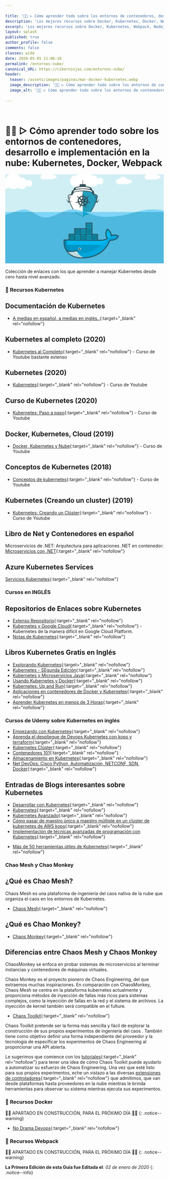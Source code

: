```yaml
---

title: '👨‍🚀 ▷ Cómo aprender todo sobre los entornos de contenedores, desarrollo e implementación en la nube: Kubernetes, Docker, Webpack..'
description: 'Los mejores recursos sobre Docker, Kubernetes, Docker, Webpack, Nodejs, AWS, Google Cloud, Azure'
excerpt: 'Los mejores recursos sobre Docker, Kubernetes, Webpack, Nodejs, AWS, Google Cloud, Azure'
layout: splash
published: true
author_profile: false
comments: false
classes: wide
date: 2020-05-05 21:06:18
permalink: /entornos-nube/
canonical_URL: https://ciberninjas.com/entornos-nube/
header:
  teaser: /assets/images/paginas/mar-docker-kubernetes.webp
  image_description: '👨‍🚀 ▷ Cómo aprender todo sobre los entornos de contenedores, desarrollo e implementación en la nube: Kubernetes, Docker, Webpack'
  image_alt: '👨‍🚀 ▷ Cómo aprender todo sobre los entornos de contenedores, desarrollo e implementación en la nube: Kubernetes, Docker, Webpack'

---
```


<br/>

# 👨‍🚀 ▷ Cómo aprender todo sobre los entornos de contenedores, desarrollo e implementación en la nube: Kubernetes, Docker, Webpack

![Cómo aprender todo sobre los entornos de contenedores, desarrollo e implementación en la nube: Kubernetes, Docker, Webpack](/assets/images/paginas/mar-docker-kubernetes.webp "Cómo aprender todo sobre los entornos de contenedores, desarrollo e implementación en la nube: Kubernetes, Docker, Webpack")

Colección de enlaces con los que aprender a manejar Kubernetes desde cero hasta nivel avanzado.

### 📓 **Recursos Kubernetes**

## Documentación de Kubernetes

- [A medias en español, a medias en inglés..](https://kubernetes.io/es/docs/concepts/){:target="_blank" rel="nofollow"}

## Kubernetes al completo (2020)

- [Kubernetes al Completo](https://www.youtube.com/playlist?list=PLkqaOL-oB94HdBAzDSC-o6iUUsGog8DtK){:target="_blank" rel="nofollow"} - Curso de Youtube bastante extenso

## Kubernetes (2020)

- [Kubernetes](https://www.youtube.com/playlist?list=PLpniwzKqlOID9NFFOrr6VR2wTWu9-Fuwh){:target="_blank" rel="nofollow"} - Curso de Youtube

## Curso de Kubernetes (2020)

- [Kubernetes: Paso a paso](https://www.youtube.com/playlist?list=PLrb1e2Mp6N_uJSNsV-7SqLFaBdImJsI5x){:target="_blank" rel="nofollow"} - Curso de Youtube

## Docker, Kubernetes, Cloud (2019)

- [Docker, Kubernetes y Nube](https://www.youtube.com/playlist?list=PLwH0tlWs8nkTQ8lNQ1usKML8pxAP4hEMH){:target="_blank" rel="nofollow"} - Curso de Youtube

## Conceptos de Kubernetes (2018)

- [Conceptos de kubernetes](https://www.youtube.com/playlist?list=PLo5G9g9vTlqk21Bj8GObMcTBrDPdBjbQ2){:target="_blank" rel="nofollow"} - Curso de Youtube

## Kubernetes (Creando un cluster) (2019)

- [Kubernetes: Creando un Clúster](https://www.youtube.com/playlist?list=PLCCODbPcjj1dgvwL6w2bg8uIyLqd1yaAD){:target="_blank" rel="nofollow"} - Curso de Youtube

## Libro de Net y Contenedores en español

Microservicios de .NET: Arquitectura para aplicaciones .NET en contenedor: [Microservicios con .NET](https://docs.microsoft.com/es-es/dotnet/architecture/microservices/){:target="_blank" rel="nofollow"}

## Azure Kubernetes Services

[Servicios Kubernetes](https://azure.microsoft.com/es-es/services/kubernetes-service/){:target="_blank" rel="nofollow"}

### Cursos en INGLÉS

## Repositorios de Enlaces sobre Kubernetes

- [Extenso Repositorio](https://github.com/ramitsurana/awesome-kubernetes#awesome-kubernetes){:target="_blank" rel="nofollow"}
- [Kubernetes y Google Cloud](https://github.com/kelseyhightower/kubernetes-the-hard-way#kubernetes-the-hard-way){:target="_blank" rel="nofollow"} - Kubernetes de la manera difícil en Google Cloud Platform.
- [Notas de Kubernetes](https://github.com/overnote/awesome-kubernetes-notes#awesome-kubernetes-notes){:target="_blank" rel="nofollow"}

## Libros Kubernetes Gratis en Inglés

- [Explorando Kubernetes](https://www.manning.com/books/exploring-kubernetes){:target="_blank" rel="nofollow"}
- [Kubernetes - SEgunda Edición](https://www.packtpub.com/free-ebooks/virtualization-and-cloud/kubernetes-cookbook-second-edition/9781788837606){:target="_blank" rel="nofollow"}
- [Kubernetes y Microservicios Java](https://leanpub.com/playing-with-java-microservices-on-k8s-and-ocp){:target="_blank" rel="nofollow"}
- [Usando Kubernetes y Docker](https://www.syncfusion.com/ebooks/using-netcore-docker-and-kubernetes-succinctly){:target="_blank" rel="nofollow"}
- [Kubernetes: Up and Run](https://k8s.vmware.com/kubernetes-up-and-running/){:target="_blank" rel="nofollow"}
- [Aplicaciones en contenedores de Docker y Kubernetes](https://azure.microsoft.com/es-es/resources/containerize-your-apps-with-docker-and-kubernetes/){:target="_blank" rel="nofollow"}
- [Aprender Kubernetes en menos de 3 Horas](https://www.freecodecamp.org/news/learn-kubernetes-in-under-3-hours-a-detailed-guide-to-orchestrating-containers-114ff420e882/){:target="_blank" rel="nofollow"}

### Cursos de Udemy sobre Kubernetes en inglés

- [Empezando con Kubernetes](https://www.udemy.com/course/kubernetes-getting-started/){:target="_blank" rel="nofollow"}
- [Aprenda el despliegue de Devops Kubernetes con kops y terraform](https://www.udemy.com/course/learn-devops-kubernetes-deployment-by-kops-and-terraform/){:target="_blank" rel="nofollow"}
- [Kubernetes Clúster](https://www.udemy.com/course/just-enough-kubernetes/){:target="_blank" rel="nofollow"}
- [Contenedores 101](https://www.udemy.com/course/containers-101/){:target="_blank" rel="nofollow"}
- [Almacenamiento en Kubernetes](https://www.udemy.com/course/portworx-fundamentals/){:target="_blank" rel="nofollow"}
- [Net DevOps: Cisco Python, Automatización, NETCONF, SDN, Docker](https://www.udemy.com/course/net-devops-cisco-python-automation-netconf-sdn-docker/){:target="_blank" rel="nofollow"}

## Entradas de Blogs interesantes sobre Kubernetes

- [Desarrollar con Kubernetes](https://kubernetes.io/blog/2018/05/01/developing-on-kubernetes/){:target="_blank" rel="nofollow"}
- [Kubernetes](https://medium.com/google-cloud/tagged/kubernetes){:target="_blank" rel="nofollow"}
- [Kubernetes Avanzado](https://engineering.opsgenie.com/advanced-kubernetes-objects-53f5e9bc0c28){:target="_blank" rel="nofollow"}
- [Cómo pasar de maestro único a maestro múltiple en un clúster de kubernetes de AWS kops](https://blenderfox.com/2018/01/23/how-to-move-from-single-master-to-multi-master-in-an-aws-kops-kubernetes-cluster/){:target="_blank" rel="nofollow"}
- [Implementación de técnicas avanzadas de programación con Kubernetes](https://blog.kublr.com/implementing-advanced-scheduling-techniques-with-kubernetes-a1d59aece87b){:target="_blank" rel="nofollow"}
<!-- https://hackernoon.com/top-10-kubernetes-tips-and-tricks-27528c2d0222 -->
- [Más de 50 herramientas útiles de Kubernetes](https://caylent.com/50-useful-kubernetes-tools){:target="_blank" rel="nofollow"}

### Chao Mesh y Chao Monkey

## **¿Qué es Chao Mesh?**

Chaos Mesh es una plataforma de ingeniería del caos nativa de la nube que organiza el caos en los entornos de Kubernetes.

- [Chaos Mesh](https://github.com/pingcap/chaos-mesh){:target="_blank" rel="nofollow"}

## **¿Qué es Chao Monkey?**

- [Chaos Monkey](https://en.wikipedia.org/wiki/Chaos_engineering){:target="_blank" rel="nofollow"}

## Diferencias entre Chaos Mesh y Chaos Monkey

ChaosMonkey se enfoca en probar sistemas de microservicios al terminar instancias y contenedores de máquinas virtuales.

Chaos Monkey es el proyecto pionero de Chaos Engineering, del que extraemos muchas inspiraciones. En comparación con ChaosMonkey, Chaos Mesh se centra en la plataforma kubernetes actualmente y proporciona métodos de inyección de fallas más ricos para sistemas complejos, como la inyección de fallas en la red y el sistema de archivos. La inyección de kernel también será compatible en el fulture.

- [Chaos Toolkit](https://docs.chaostoolkit.org/drivers/istio/){:target="_blank" rel="nofollow"}

Chaos Toolkit pretende ser la forma más sencilla y fácil de explorar la construcción de sus propios experimentos de ingeniería del caos . También tiene como objetivo definir una forma independiente del proveedor y la tecnología de especificar los experimentos de Chaos Engineering al proporcionar una API abierta.

Le sugerimos que comience con los [tutoriales](https://docs.chaostoolkit.org/reference/tutorial){:target="_blank" rel="nofollow"} para tener una idea de cómo Chaos Toolkit puede ayudarlo a automatizar su esfuerzo de Chaos Engineering. Una vez que esté listo para sus propios experimentos, eche un vistazo a las diversas [extensiones de controladores](https://chaostoolkit.org/extensions){:target="_blank" rel="nofollow"} que admitimos, que van desde plataformas hasta proveedores en la nube mientras le brinda herramientas para observar su sistema mientras ejecuta sus experimentos.

### 📓 **Recursos Docker**

👷‍♂️ APARTADO EN CONSTRUCCIÓN, PARA EL PRÓXIMO DÍA 👷‍♂️
{: .notice--warning}

- [No Drama Devops](https://nodramadevops.com/containers/){:target="_blank" rel="nofollow"}

### 📓 **Recursos Webpack**

👷‍♂️ APARTADO EN CONSTRUCCIÓN, PARA EL PRÓXIMO DÍA 👷‍♂️
{: .notice--warning}

**La Primera Edición de esta Guía fue Editada el**: *02 de enero de 2020*
{: .notice--info}
